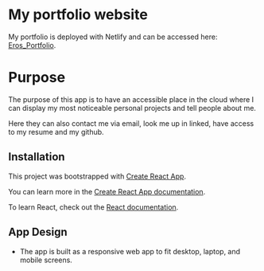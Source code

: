# My portfolio website

My portfolio is deployed with Netlify and can be accessed here: [Eros_Portfolio](https://portfolio-eros-2022.netlify.app/).


# Purpose

The purpose of this app is to have an  accessible place in the cloud where I can display my most noticeable personal projects and tell people about me. 

Here they can also contact me via email, look me up in linked, have access to my resume and my github. 

## Installation

This project was bootstrapped with [Create React App](https://github.com/facebook/create-react-app).

You can learn more in the [Create React App documentation](https://facebook.github.io/create-react-app/docs/getting-started).

To learn React, check out the [React documentation](https://reactjs.org/).

## App Design 

- The app is built as a responsive web app to fit desktop, laptop, and mobile screens. 



